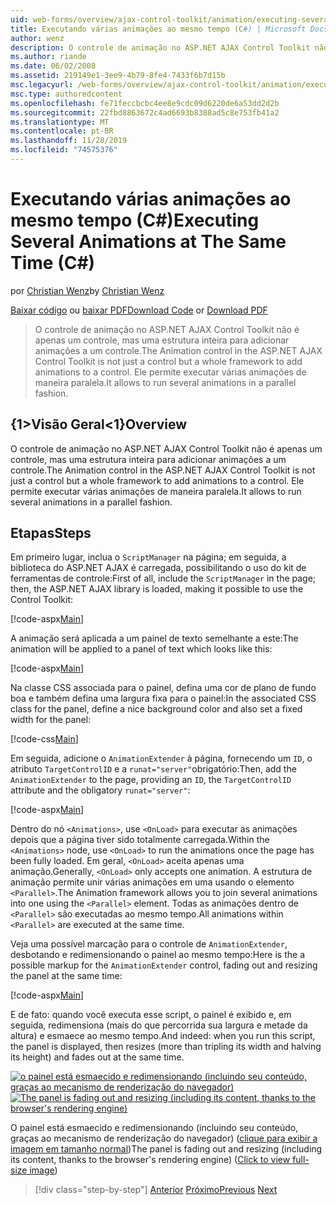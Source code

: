 ```yaml
---
uid: web-forms/overview/ajax-control-toolkit/animation/executing-several-animations-at-the-same-time-cs
title: Executando várias animações ao mesmo tempo (C#) | Microsoft Docs
author: wenz
description: O controle de animação no ASP.NET AJAX Control Toolkit não é apenas um controle, mas uma estrutura inteira para adicionar animações a um controle. Ele permite executar o servidor...
ms.author: riande
ms.date: 06/02/2008
ms.assetid: 219149e1-3ee9-4b79-8fe4-7433f6b7d15b
msc.legacyurl: /web-forms/overview/ajax-control-toolkit/animation/executing-several-animations-at-the-same-time-cs
msc.type: authoredcontent
ms.openlocfilehash: fe71feccbcbc4ee8e9cdc09d6220de6a53dd2d2b
ms.sourcegitcommit: 22fbd8863672c4ad6693b8388ad5c8e753fb41a2
ms.translationtype: MT
ms.contentlocale: pt-BR
ms.lasthandoff: 11/28/2019
ms.locfileid: "74575376"
---
```

# <a name="executing-several-animations-at-the-same-time-c"></a><span data-ttu-id="a56db-104">Executando várias animações ao mesmo tempo (C#)</span><span class="sxs-lookup"><span data-stu-id="a56db-104">Executing Several Animations at The Same Time (C#)</span></span>

<span data-ttu-id="a56db-105">por [Christian Wenz](https://github.com/wenz)</span><span class="sxs-lookup"><span data-stu-id="a56db-105">by [Christian Wenz](https://github.com/wenz)</span></span>

<span data-ttu-id="a56db-106">[Baixar código](https://download.microsoft.com/download/f/9/a/f9a26acd-8df4-4484-8a18-199e4598f411/Animation2.cs.zip) ou [baixar PDF](https://download.microsoft.com/download/6/7/1/6718d452-ff89-4d3f-a90e-c74ec2d636a3/animation2CS.pdf)</span><span class="sxs-lookup"><span data-stu-id="a56db-106">[Download Code](https://download.microsoft.com/download/f/9/a/f9a26acd-8df4-4484-8a18-199e4598f411/Animation2.cs.zip) or [Download PDF](https://download.microsoft.com/download/6/7/1/6718d452-ff89-4d3f-a90e-c74ec2d636a3/animation2CS.pdf)</span></span>

> <span data-ttu-id="a56db-107">O controle de animação no ASP.NET AJAX Control Toolkit não é apenas um controle, mas uma estrutura inteira para adicionar animações a um controle.</span><span class="sxs-lookup"><span data-stu-id="a56db-107">The Animation control in the ASP.NET AJAX Control Toolkit is not just a control but a whole framework to add animations to a control.</span></span> <span data-ttu-id="a56db-108">Ele permite executar várias animações de maneira paralela.</span><span class="sxs-lookup"><span data-stu-id="a56db-108">It allows to run several animations in a parallel fashion.</span></span>

## <a name="overview"></a><span data-ttu-id="a56db-109">{1&gt;Visão Geral&lt;1}</span><span class="sxs-lookup"><span data-stu-id="a56db-109">Overview</span></span>

<span data-ttu-id="a56db-110">O controle de animação no ASP.NET AJAX Control Toolkit não é apenas um controle, mas uma estrutura inteira para adicionar animações a um controle.</span><span class="sxs-lookup"><span data-stu-id="a56db-110">The Animation control in the ASP.NET AJAX Control Toolkit is not just a control but a whole framework to add animations to a control.</span></span> <span data-ttu-id="a56db-111">Ele permite executar várias animações de maneira paralela.</span><span class="sxs-lookup"><span data-stu-id="a56db-111">It allows to run several animations in a parallel fashion.</span></span>

## <a name="steps"></a><span data-ttu-id="a56db-112">Etapas</span><span class="sxs-lookup"><span data-stu-id="a56db-112">Steps</span></span>

<span data-ttu-id="a56db-113">Em primeiro lugar, inclua o `ScriptManager` na página; em seguida, a biblioteca do ASP.NET AJAX é carregada, possibilitando o uso do kit de ferramentas de controle:</span><span class="sxs-lookup"><span data-stu-id="a56db-113">First of all, include the `ScriptManager` in the page; then, the ASP.NET AJAX library is loaded, making it possible to use the Control Toolkit:</span></span>

[!code-aspx[Main](executing-several-animations-at-the-same-time-cs/samples/sample1.aspx)]

<span data-ttu-id="a56db-114">A animação será aplicada a um painel de texto semelhante a este:</span><span class="sxs-lookup"><span data-stu-id="a56db-114">The animation will be applied to a panel of text which looks like this:</span></span>

[!code-aspx[Main](executing-several-animations-at-the-same-time-cs/samples/sample2.aspx)]

<span data-ttu-id="a56db-115">Na classe CSS associada para o painel, defina uma cor de plano de fundo boa e também defina uma largura fixa para o painel:</span><span class="sxs-lookup"><span data-stu-id="a56db-115">In the associated CSS class for the panel, define a nice background color and also set a fixed width for the panel:</span></span>

[!code-css[Main](executing-several-animations-at-the-same-time-cs/samples/sample3.css)]

<span data-ttu-id="a56db-116">Em seguida, adicione o `AnimationExtender` à página, fornecendo um `ID`, o atributo `TargetControlID` e a `runat="server"`obrigatório:</span><span class="sxs-lookup"><span data-stu-id="a56db-116">Then, add the `AnimationExtender` to the page, providing an `ID`, the `TargetControlID` attribute and the obligatory `runat="server"`:</span></span>

[!code-aspx[Main](executing-several-animations-at-the-same-time-cs/samples/sample4.aspx)]

<span data-ttu-id="a56db-117">Dentro do nó `<Animations>`, use `<OnLoad>` para executar as animações depois que a página tiver sido totalmente carregada.</span><span class="sxs-lookup"><span data-stu-id="a56db-117">Within the `<Animations>` node, use `<OnLoad>` to run the animations once the page has been fully loaded.</span></span> <span data-ttu-id="a56db-118">Em geral, `<OnLoad>` aceita apenas uma animação.</span><span class="sxs-lookup"><span data-stu-id="a56db-118">Generally, `<OnLoad>` only accepts one animation.</span></span> <span data-ttu-id="a56db-119">A estrutura de animação permite unir várias animações em uma usando o elemento `<Parallel>`.</span><span class="sxs-lookup"><span data-stu-id="a56db-119">The Animation framework allows you to join several animations into one using the `<Parallel>` element.</span></span> <span data-ttu-id="a56db-120">Todas as animações dentro de `<Parallel>` são executadas ao mesmo tempo.</span><span class="sxs-lookup"><span data-stu-id="a56db-120">All animations within `<Parallel>` are executed at the same time.</span></span>

<span data-ttu-id="a56db-121">Veja uma possível marcação para o controle de `AnimationExtender`, desbotando e redimensionando o painel ao mesmo tempo:</span><span class="sxs-lookup"><span data-stu-id="a56db-121">Here is the a possible markup for the `AnimationExtender` control, fading out and resizing the panel at the same time:</span></span>

[!code-aspx[Main](executing-several-animations-at-the-same-time-cs/samples/sample5.aspx)]

<span data-ttu-id="a56db-122">E de fato: quando você executa esse script, o painel é exibido e, em seguida, redimensiona (mais do que percorrida sua largura e metade da altura) e esmaece ao mesmo tempo.</span><span class="sxs-lookup"><span data-stu-id="a56db-122">And indeed: when you run this script, the panel is displayed, then resizes (more than tripling its width and halving its height) and fades out at the same time.</span></span>

<span data-ttu-id="a56db-123">[![o painel está esmaecido e redimensionando (incluindo seu conteúdo, graças ao mecanismo de renderização do navegador)](executing-several-animations-at-the-same-time-cs/_static/image2.png)](executing-several-animations-at-the-same-time-cs/_static/image1.png)</span><span class="sxs-lookup"><span data-stu-id="a56db-123">[![The panel is fading out and resizing (including its content, thanks to the browser's rendering engine)](executing-several-animations-at-the-same-time-cs/_static/image2.png)](executing-several-animations-at-the-same-time-cs/_static/image1.png)</span></span>

<span data-ttu-id="a56db-124">O painel está esmaecido e redimensionando (incluindo seu conteúdo, graças ao mecanismo de renderização do navegador) ([clique para exibir a imagem em tamanho normal](executing-several-animations-at-the-same-time-cs/_static/image3.png))</span><span class="sxs-lookup"><span data-stu-id="a56db-124">The panel is fading out and resizing (including its content, thanks to the browser's rendering engine) ([Click to view full-size image](executing-several-animations-at-the-same-time-cs/_static/image3.png))</span></span>

> [!div class="step-by-step"]
> <span data-ttu-id="a56db-125">[Anterior](adding-animation-to-a-control-cs.md)
> [Próximo](executing-several-animations-after-each-other-cs.md)</span><span class="sxs-lookup"><span data-stu-id="a56db-125">[Previous](adding-animation-to-a-control-cs.md)
[Next](executing-several-animations-after-each-other-cs.md)</span></span>
